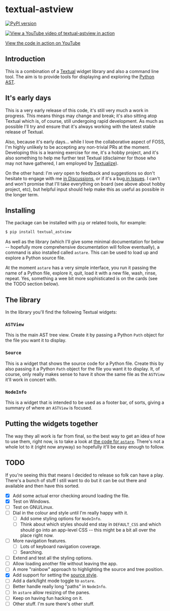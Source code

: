 # textual-astview

[![PyPI version](https://badge.fury.io/py/textual-astview.svg)](https://badge.fury.io/py/textual-astview)

[![View a YouTube video of textual-astview in action](https://raw.githubusercontent.com/davep/textual-astview/main/img/astview.png)](https://www.youtube.com/watch?v=wQlfhdyIG8Y)

[View the code in action on YouTube](https://www.youtube.com/watch?v=wQlfhdyIG8Y)

## Introduction

This is a combination of a [Textual](https://textual.textualize.io/) widget
library and also a command line tool. The aim is to provide tools for
displaying and exploring the [Python
AST](https://docs.python.org/3/library/ast.html).

## It's early days

This is a very early release of this code, it's still very much a work in
progress. This means things may change and break; it's also sitting atop
Textual which is, of course, still undergoing rapid development. As much as
possible I'll try and ensure that it's always working with the latest stable
release of Textual.

Also, because it's early days... while I love the collaborative aspect of
FOSS, I'm highly unlikely to be accepting any non-trivial PRs at the moment.
Developing this is a learning exercise for me, it's a hobby project, and
it's also something to help me further test Textual (disclaimer for those
who may not have gathered, I am employed by
[Textualize](https://www.textualize.io/)).

On the other hand: I'm *very* open to feedback and suggestions so don't
hesitate to engage with me [in
Discussions](https://github.com/davep/textual-astview/discussions), or if
it's a bug,[in Issues](https://github.com/davep/textual-astview/issues). I
can't and won't promise that I'll take everything on board (see above about
hobby project, etc), but helpful input should help make this as useful as
possible in the longer term.

## Installing

The package can be installed with `pip` or related tools, for example:

```sh
$ pip install textual_astview
```

As well as the library (which I'll give some minimal documentation for below
-- hopefully more comprehensive documentation will follow eventually), a
command is also installed called `astare`. This can be used to load up and
explore a Python source file.

At the moment `astare` has a very simple interface, you run it passing the
name of a Python file, explore it, quit, load it with a new file, wash,
rinse, repeat. Yes, something a wee bit more sophisticated is on the cards
(see the TODO section below).

## The library

In the library you'll find the following Textual widgets:

### `ASTView`

This is the main AST tree view. Create it by passing a Python `Path` object
for the file you want it to display.

### `Source`

This is a widget that shows the source code for a Python file. Create this
by also passing it a Python `Path` object for the file you want it to
display. It, of course, only really makes sense to have it show the same
file as the `ASTView` it'll work in concert with.

### `NodeInfo`

This is a widget that is intended to be used as a footer bar, of sorts,
giving a summary of where an `ASTView` is focused.

## Putting the widgets together

The way they all work is far from final, so the best way to get an idea of
how to use them, right now, is to take a look at [the code for
`astare`](https://github.com/davep/textual-astview/blob/main/textual_astview/app/astare.py).
There's not a whole lot to it (right now anyway) so hopefully it'll be easy
enough to follow.

## TODO

If you're seeing this that means I decided to release so folk can have a
play. There's a bunch of stuff I still want to do but it can be out there
and available and then have this sorted.

- [X] Add some actual error checking around loading the file.
- [X] Test on Windows.
- [ ] Test on GNU/Linux.
- [ ] Dial in the colour and style until I'm really happy with it.
  - [ ] Add some styling options for `NodeInfo`.
  - [ ] Think about which styles should end stay in `DEFAULT_CSS` and which
        should go into an app-level CSS -- this might be a bit all over the
        place right now.
- [ ] More navigation features.
  - [ ] Lots of keyboard navigation coverage.
  - [ ] Searching.
- [ ] Extend and test all the styling options.
- [ ] Allow loading another file without leaving the app.
- [ ] A more "rainbow" approach to highlighting the source and tree
      position.
- [X] Add support for setting the [source style](https://pygments.org/styles/).
- [ ] Add a dark/light mode toggle to `astare`.
- [ ] Better handle really long "paths" in `NodeInfo`.
- [ ] In `astare` allow resizing of the panes.
- [ ] Keep on having fun hacking on it.
- [ ] Other stuff. I'm sure there's other stuff.

[//]: # (README.md ends here)
